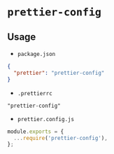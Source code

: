 # `prettier-config`

## Usage

- `package.json`

```json
{
  "prettier": "prettier-config"
}
```

- `.prettierrc`

```
"prettier-config"
```

- `prettier.config.js`

```js
module.exports = {
  ...require('prettier-config'),
};
```
